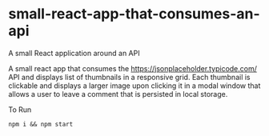 # small-react-app-that-consumes-an-api
A small React application around an API

A small react app that consumes the https://jsonplaceholder.typicode.com/ API and displays list of thumbnails in a responsive grid. Each thumbnail is clickable and displays a larger image upon clicking it in a modal window that allows a user to leave a comment that is persisted in local storage.

To Run
```
npm i && npm start
```
